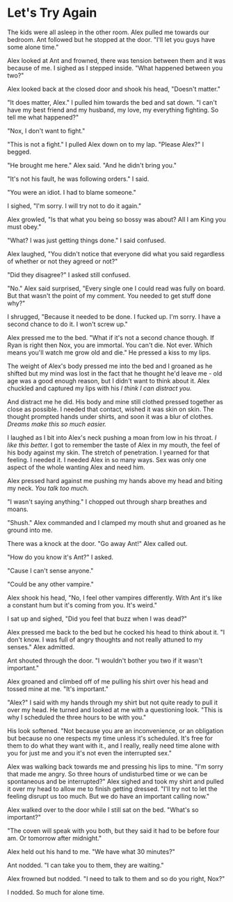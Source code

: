 # Let's Try Again

The kids were all asleep in the other room.  Alex pulled me towards our bedroom.  Ant followed but he stopped at the door.  "I'll let you guys have some alone time."

Alex looked at Ant and frowned, there was tension between them  and it was because of me.  I sighed as I stepped inside.  "What happened between you two?"

Alex looked back at the closed door and shook his head, "Doesn't matter."

"It does matter, Alex."  I pulled him towards the bed and sat down.  "I can't have my best friend and my husband, my love, my everything fighting.  So tell me what happened?"

"Nox, I don't want to fight."

"This is not a fight."  I pulled Alex down on to my lap.  "Please Alex?"  I begged.

"He brought me here."  Alex said.  "And he didn't bring you."

"It's not his fault, he was following orders."  I said.

"You were an idiot.  I had to blame someone."

I sighed, "I'm sorry.  I will try not to do it again."

Alex growled, "Is that what you being so bossy was about?  All I am King you must obey."

"What?  I was just getting things done."  I said confused.

Alex laughed, "You didn't notice that everyone did what you said regardless of whether or not they agreed or not?"

"Did they disagree?"  I asked still confused.

"No."  Alex said surprised, "Every single one I could read was fully on board.  But that wasn't the point of my comment.  You needed to get stuff done why?"

I shrugged, "Because it needed to be done.  I fucked up.  I'm sorry.  I have a second chance to do it.  I won't screw up."

Alex pressed me to the bed.  "What if it's not a second chance though.  If Ryan is right then Nox, you are immortal.  You can't die.  Not ever.  Which means you'll watch me grow old and die."  He pressed a kiss to my lips.

The weight of Alex's body pressed me into the bed and I groaned as he shifted but my mind was lost in the fact that he thought he'd leave me - old age was a good enough reason, but I didn't want to think about it.  Alex chuckled and captured my lips with his _I think I can distract you._

And distract me he did.  His body and mine still clothed pressed together as close as possible.  I needed that contact, wished it was skin on skin.  The thought prompted hands under shirts, and soon it was a blur of clothes.  _Dreams make this so much easier._

I laughed as I bit into Alex's neck pushing a moan from low in his throat.  _I like this better._  I got to remember the taste of Alex in my mouth, the feel of his body against my skin.  The stretch of penetration.  I yearned for that feeling.  I needed it.  I needed Alex in so many ways.  Sex was only one aspect of the whole wanting Alex and need him.

Alex pressed hard against me pushing my hands above my head and biting my neck.  _You talk too much._

"I wasn't saying anything."  I chopped out through sharp breathes and moans.  

"Shush."  Alex commanded and I clamped my mouth shut and groaned as he ground into me.

There was a knock at the door.  "Go away Ant!"  Alex called out.

"How do you know it's Ant?"  I asked.

"Cause I can't sense anyone."

"Could be any other vampire."

Alex shook his head, "No, I feel other vampires differently.  With Ant it's like a constant hum but it's coming from you.  It's weird."

I sat up and sighed, "Did you feel that buzz when I was dead?"

Alex pressed me back to the bed but he cocked his head to think about it.  "I don't know.  I was full of angry thoughts and not really attuned to my senses."  Alex admitted.

Ant shouted through the door.  "I wouldn't bother you two if it wasn't important."

Alex groaned and climbed off of me pulling his shirt over his head and tossed mine at me.  "It's important."

"Alex?"  I said with my hands through my shirt but not quite ready to pull it over my head.  He turned and looked at me with a questioning look.  "This is why I scheduled the three hours to be with you."

His look softened.  "Not because you are an inconvenience, or an obligation but because no one respects my time unless it's scheduled. It's free for them to do what they want with it., and I really, really need time alone with you for just me and you it's not even the interrupted sex."  

Alex was walking back towards me and pressing his lips to mine.  "I'm sorry that made me angry. So three hours of undisturbed time or we can be spontaneous and be interrupted?"  Alex sighed and took my shirt and pulled it over my head to allow me to finish getting dressed.  "I'll try not to let the feeling disrupt us too much. But we do have an important calling now."

Alex walked over to the door while I still sat on the bed.  "What's so important?"

"The coven will speak with you both, but they said it had to be before four am.  Or tomorrow after midnight."

Alex held out his hand to me.  "We have what 30 minutes?"

Ant nodded.  "I can take you to them, they are waiting."

Alex frowned but nodded.  "I need to talk to them and so do you right, Nox?"

I nodded.  So much for alone time.


